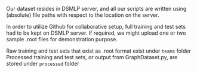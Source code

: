 Our dataset resides in DSMLP server, and all our scripts are written using (absolute) file paths with respect to the location on the server. 

In order to utilize Github for collaborative setup, full training and test sets had to be kept on DSMLP server. If required, we might upload one or two sample .root files for demonstration purpose.

Raw training and test sets that exist as .root format exist under `teams` folder
Processed training and test sets, or output from GraphDataset.py, are stored under `processed` folder 
